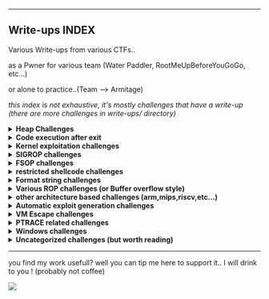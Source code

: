 ------

## Write-ups INDEX

Various Write-ups from various CTFs..

as a Pwner for various team (Water Paddler, RootMeUpBeforeYouGoGo, etc...)

or alone to practice..(Team --> Armitage)

*this index is not exhaustive, it's mostly challenges that have a write-up (there are more challenges in write-ups/ directory)*

<details>
  <summary><strong>Heap Challenges</strong></summary>

### libc 2.35

  - **0CTF TCTF 2022** --> babyheap
    * [write-up](https://github.com/nobodyisnobody/write-ups/tree/main/0CTF.TCTF.2022/pwn/babyheap)
    > *seccomp in place, heap overflow due to type confusion,  do chunk overlap for leak, then two tcache poisonning attacks*<br>
    > *code execution via forging dtor_list table in tls-storage, and erasing the random value at fs:0x30*<br>

  - **DiceCTF HOPE 2022** --> catastrophe
    * [write-up](https://github.com/nobodyisnobody/write-ups/tree/main/DiceCTF%40HOPE.2022/pwn/catastrophe)
    > *double free in fastbin, then overwrite libc strlen got entry with system() address*<br>
    > *code execution when calling puts() function (that calls strlen...)*<br>

### libc 2.34

  - **MetaCTF 2021** --> hookless
    * [write-up](https://github.com/nobodyisnobody/write-ups/tree/main/MetaCtf.2021/pwn/Hookless)
    > *double free in delete function,uaf in edit function (usable once),uaf in display() function too*<br>
    > *House of Botcake attack, we overwrite IO_2_1_stdout with environ address to leak stack address*<br>
    > *we write a ROP directly on stack to achieve code execution*<br>

### libc 2.32

  - **vsCTF 2022** --> EZorange
    * [write-up](https://github.com/nobodyisnobody/write-ups/tree/main/vsCTF.2022/pwn/ezorange)
    > *oob read/write in edit function, no free available, use same method than house of orange to free chunks*<br>
    > *we free two chunks, then do tcache poisonning with the oob, and overwrite __malloc_hook*<br>

### libc 2.31

  - **justCTF 2022** --> notes
    * [write-up](https://github.com/nobodyisnobody/write-ups/tree/main/justCTF.2022/pwn/notes)
    > *fastbin dup attack, then write to __free_hook*<br>

  - **idek CTF 2021** --> stacknotes
    * [write-up](https://github.com/nobodyisnobody/write-ups/tree/main/idekCTF.2021/pwn/stacknotes)
    > *malloca alloc chunk on stack depending on size,we forge a fake chunk on stack, do a house of spirit attack on it*<br>
    > *then alloc a chunk on stack with our ROP that overwrite return address*<br>

  - **Tamil CTF 2021** --> University
    * [write-up](https://github.com/nobodyisnobody/write-ups/tree/main/Tamil.CTF.2021/pwn/University.Pwn)
    > *overflow in edit because of strlen on a non-zero terminated string, will give us a read/write primitive*<br>
    > *we set tcache.count in tcache_perthread_struct to 7 , to make a chunk goes to unsorted, to have a libc address leak*<br>
    > *we edit tcache_entry of bloc of size 0x20 to __free_hook*<br>

  - **HSCTF 8 CTF 2021** --> House of sice
    * [write-up](https://github.com/nobodyisnobody/write-ups/tree/main/HSCTF.8.CTF.2021/House.of.Sice)
    > *double free vulnerability, using fastbin dup attack, then allocation on __free_hook*<br>

  - **DownUnder CTF 2021** --> DUCTF Note
    * [write-up](https://github.com/nobodyisnobody/write-ups/tree/main/DownUnderCTF.2021/pwn/DUCTFnote)
    > *int8 overflow in edit function, then write in tcache metadata, then allocation on __free_hook*<br>

  - **DigitalOverdose CTF 2021** --> flavor
    * [write-up](https://github.com/nobodyisnobody/write-ups/tree/main/DigitalOverdose.2021/pwn/flavor)
    > *double free vulnerability and uaf, then allocation on __free_hook*<br>

### libc 2.29

  - **GDG Algiers CTF 2022** --> Notes Keeper
    * [write-up](https://github.com/nobodyisnobody/write-ups/tree/main/GDG.Algiers.CTF.2022/pwn/Notes.keeper)
    > *use null byte overflow to make 0x118 chunk goes to tcache 0x20 size when freed*<br>
    > *the do fastbin dup attack, to finally overwrite __free_hook*<br>
    
### libc 2.27

  - **RaR CTF 2021** --> unintended
    * [write-up](https://github.com/nobodyisnobody/write-ups/tree/main/RaRCTF.2021/pwn/unintended)
    > *heap overflow because of strlen usage, then make overlapping chunk & tcache poisonning*<br>
    > *finally overwrite __free_hook*<br>

  - **IJCTF 2021** --> ezpez<br>
    * [write-up](https://github.com/nobodyisnobody/write-ups/tree/main/IJCTF.2021/pwn/ezpez)
    > *double free on tcache_head to have allocation in unsorted, leak libc, double free on stdin to modify filedescriptor and leak flag*<br>

  - **HSCTF 8 CTF 2021** --> Use after freedom
    * [write-up](https://github.com/nobodyisnobody/write-ups/tree/main/HSCTF.8.CTF.2021/use_after_freedom)
    > *unsorted bin attack, overwrite global_max_fast, then overwrite __free_hook*<br>

### libc 2.25
  - **Tamil CTF 2021*** --> Vuln Storage
    * [write-up](https://github.com/nobodyisnobody/write-ups/blob/main/Tamil.CTF.2021/pwn/Vuln.Storage/)

</details>

<details>
  <summary><strong>Code execution after exit</strong></summary>

  - **Imaginary CTF 2022** --> rope
    * [write-up](https://github.com/nobodyisnobody/write-ups/tree/main/imaginary.CTF.2022/pwn/rope)
    > *code execution via overwriting* `_rtld_global+3848` *, that is* `__rtld_lock_lock_recursive (GL(dl_load_lock))`<br>
    > *and pivoting in *`_rtld_global`* , via *`gets()`* and setcontext gadget* <br>

</details>

<details>
  <summary><strong>Kernel exploitation challenges</strong></summary>

  - **UTCTF 2022** --> bloat
    * [write-up](https://github.com/nobodyisnobody/write-ups/tree/main/UTCTF.2022/pwn/bloat)
    > *use write primitive in kernel module, to overwrite modprobe_path*<br>

  - **FCSC 2023** --> ktruc
    * [write-up](https://github.com/nobodyisnobody/write-ups/tree/main/FCSC.2023/pwn/ktruc)
    > *kernel exploitation on recent ubuntu 5.19 kernel, use write primitive in kernel module, to overwrite modprobe_path*<br>

</details>

</details>

<details>
  <summary><strong>SIGROP challenges</strong></summary>

  - **Tamil CTF 2021** --> Insecure system
    * [write-up](https://github.com/nobodyisnobody/write-ups/tree/main/Tamil.CTF.2021/pwn/Insecure.System)
    > *ROP & sigrop*<br>

  - **Tamil CTF 2021** --> Stress Rope
    * [write-up](https://github.com/nobodyisnobody/write-ups/tree/main/Tamil.CTF.2021/pwn/Stress.Rope)
    > *small echo server in assembly, very few gadgets --> ROP & sigrop*<br>

  - **PBjar CTF 2021** --> Imdeghost
    * [write-up](https://github.com/nobodyisnobody/write-ups/tree/main/PBjar.CTF.2021/pwn/Imdeghost)
    > *restricted shellcode, resolved via connect back flag exfiltration done in sigrop*<br>
    

</details>

<details>
  <summary><strong>FSOP challenges</strong></summary>

  - **SECCON CTF 2022 Quals** --> Baby file
    * [write-up](https://github.com/nobodyisnobody/write-ups/blob/main/SECCON.CTF.2022.Quals/pwn/babyfile/)
    > *libc-2.31 based fsop exploitation, _wide_data is NULL and non reachable, we populate pointers first*<br>
    > *then leak libc & random value at fs:0x30, we forge onegagdet mangled address and have code execution via _cookie_write*<br>

  - **Hack.lu CTF 2022** --> byor
    * [write-up](https://github.com/nobodyisnobody/write-ups/tree/main/Hack.lu.CTF.2022/pwn/byor)
    > *libc-2.35 based fsop exploitation, _wide_data points on NULL chunk, we can overwrite stdout*<br>
    > *code execution via _IO_wfile_underflow , we execute system('/bin/sh'),  new standard for FSOP*<br>

  - **FCSC 2022** --> RPG
    * [write-up](https://github.com/nobodyisnobody/write-ups/tree/main/FCSC.2022/pwn/RPG)
    > *heap overflow in FILE structure, then we use FSOP read/write to overwrite __free_hook*<br>
    

</details>

<details>
  <summary><strong>restricted shellcode challenges</strong></summary>

  - **Redpwn CTF 2021** --> gelcode-2
    * [write-up](https://github.com/nobodyisnobody/write-ups/tree/main/RedpwnCTF.2021/pwn/gelcode-2)
    > *shellcode with only opcodes from 0 to 5, and a seccomp that force open/read/write shellcode*<br>

  - **MetaCTF 2021** --> sequential shellcode
    * [write-up](https://github.com/nobodyisnobody/write-ups/tree/main/MetaCtf.2021/pwn/Sequential.Shellcode)
    > *shellcode where every byte must be bigger then the preceding one*<br>

  - **Maple CTF 2022** --> EBCSIC
    * [write-up](https://github.com/nobodyisnobody/write-ups/tree/main/MapleCTF.2022/pwn/EBCSIC)
    > *shellcode alphanumeric but restricted to cp037 charset*<br>

  - **FCSC 2022** --> palindrome
    * [write-up](https://github.com/nobodyisnobody/write-ups/tree/main/FCSC.2022/pwn/Palindrome)
    > *need to write a palindrome shellcode, that can be read and executed in two direction*<br>

  - **Aero CTF 2021** --> Shell Master 2
    * [write-up](https://github.com/nobodyisnobody/write-ups/tree/main/Aero.CTF.2021/Shell.Master.2)
    > *run and execute 16byte alphanumeric shellcodes*<br>

  - **idek CTF 2021** --> Guardians of the Galaxy
    * [write-up](https://github.com/nobodyisnobody/write-ups/tree/main/idekCTF.2021/pwn/Guardians.of.the.Galaxy)
    > *shellcode that finds an previously left opened filedescriptor to escape chroot*<br>

  - **KITCTFCTF 2022** --> movsh
    * [write-up](https://github.com/nobodyisnobody/write-ups/tree/main/KITCTFCTF.2022/pwn/movsh)
    > *shellcode composed only of mov and 2 syscalls only, with seccomp that only allow open,read,write,exit syscalls*<br>

  - **FCSC 2023** --> keskidi
    * [write-up](https://github.com/nobodyisnobody/write-ups/tree/main/FCSC.2023/pwn/keskidi)
    > *shellcode where a child leak parent accessible only flag.txt via a random temporary file modified by parent*<br>

</details>

<details>
  <summary><strong>Format string challenges</strong></summary>

  - **PBjar CTF 2021** --> wallstreet32
    * [write-up](https://github.com/nobodyisnobody/write-ups/tree/main/PBjar.CTF.2021/pwn/Wallstreet32)
    > *restricted format string with many format chars forbidden, use trick '%*\n' to get a leak (libc-2.31 based)*<br>

  - **MetaCTF 2021** --> Simple Format Returned
    * [write-up](https://github.com/nobodyisnobody/write-ups/tree/main/MetaCtf.2021/pwn/Simple.Format.Returned)
    > *well classical format string, need bruteforce*<br>

  - **Maple CTF 2022** --> printf
    * [write-up](https://github.com/nobodyisnobody/write-ups/tree/main/MapleCTF.2022/pwn/printf)
    > *well classical format string, need bruteforce*<br>

  - **Imaginary CTF 2021** --> inkaphobia
    * [write-up](https://github.com/nobodyisnobody/write-ups/tree/main/Imaginary.CTF.2021/pwn/inkaphobia)
    > *well classical format string, need bruteforce*<br>

  - **IJCTF 2021** --> baby sum
    * [write-up](https://github.com/nobodyisnobody/write-ups/tree/main/IJCTF.2021/pwn/baby-sum)
    > *simple format string*<br>

  - **FCSC 2022** --> Formatage
    * [write-up](https://github.com/nobodyisnobody/write-ups/tree/main/FCSC.2022/pwn/Formatage)
    > *well classical format string, need bruteforce*<br>

  - **DigitalOverdose CTF 2021** --> uncurved
    * [write-up](https://github.com/nobodyisnobody/write-ups/tree/main/DigitalOverdose.2021/pwn/uncurved)
    > *format string on heap with seccond that forbid execve, and bit a of bruteforce*<br>

  - **Asis CTF Quals 2022*** --> Baby Scan II
    * [write-up](https://github.com/nobodyisnobody/write-ups/tree/main/ASIS.CTF.Quals.2022/pwn/Baby.scan.II)
    > *abuse format string in snprintf to have a write anywhere primitive*<br>
    > *then overwrite exit got entry with _start, then overwrite atoi with printf for leaks*<br>
    > *then overwrite atoi() with system() for code execution*<br>

  - **idekCTF 2022** --> relativity
    * [write-up](https://github.com/nobodyisnobody/write-ups/tree/main/idekCTF.2022/pwn/relativity)
    > *format string on heap with only two `%n` allowed, need bruteforce...only solve script *<br>

</details>

<details>
  <summary><strong>Various ROP challenges (or Buffer overflow style)</strong></summary>

  - **MetaCTF 2021** --> An Attempt Was Made
    * [write-up](https://github.com/nobodyisnobody/write-ups/tree/main/MetaCtf.2021/pwn/A.Attempt.Was.Made)
    > *restricted rop, execve forbidden, few gadgets (no libcsu_init gadget), use only add_gadget to forge gadgets*<br>

  - **Hayyim CTF 2021** --> warmup
    * [write-up](https://github.com/nobodyisnobody/write-ups/tree/main/Hayyim.CTF.2022/pwn/warmup)
    > *simple rop challenge*<br>

  - **Hayyim CTF 2021** --> cooldown
    * [write-up](https://github.com/nobodyisnobody/write-ups/tree/main/Hayyim.CTF.2022/pwn/cooldown)
    > *more restricted rop challenge*<br>

  - **Fword CTF 2021** --> blacklist revenge
    * [write-up](https://github.com/nobodyisnobody/write-ups/tree/main/Fword.CTF.2021/pwn/blacklist.revenge)
    > *seccomp in place to forbid execve, no stdout/stderr output, so a mix of ROP+connect back shellc<brode*<br>

  - **DefCamp CTF 2022** --> blindsight
    * [write-up](https://github.com/nobodyisnobody/write-ups/tree/main/DefCamp.CTF.2022/pwn/blindsight)
    > *blind remote ROP with no binaries given*<br>

  - **TamuCTF 2022** --> Rop Golf
    * [write-up](https://github.com/nobodyisnobody/write-ups/tree/main/TamuCTF.2022/pwn/Rop.Golf)
    > *restricted ROP with few gadgets*<br>

  - **SunshineCTF 2022** --> [RII] Magic the GatheRIIng
    * [write-up](https://github.com/nobodyisnobody/write-ups/tree/main/SunshineCTF.2022/pwn/Magic.the.GatheRIIng/)
    > *oob write on stack, leak, then onegadget..*<br>

</details>

<details>
  <summary><strong>other architecture based challenges (arm,mips,riscv,etc...)</strong></summary>

  - **LINE CTF 2022** --> simbox   (arm)
    * [write-up](https://github.com/nobodyisnobody/write-ups/tree/main/LINE.CTF.2022/pwn/simbox)
    > *ARM challenge based on gnu simulator 11.2 (with custom patch), we rop it, and dump flag*<br>

  - **JustCTF 2022** --> arm        (aarch64)
    * [write-up](https://github.com/nobodyisnobody/write-ups/tree/main/justCTF.2022/pwn/arm)
    > *simple aarch64 exploitation challenge*<br>

  - **HackIM CTF 2022** --> Typical ROP    (riscv)
    * [write-up](https://github.com/nobodyisnobody/write-ups/tree/main/nullcon.HackIM.2022/pwn/typical.ROP)
    > *simple riscv gets buffer overflow exploitation challenge*<br>

  - **UTCTF 2023** --> Bing Chilling    (loongarch64)
    * [write-up](https://github.com/nobodyisnobody/write-ups/tree/main/UTCTF.2023/pwn/Bing.Chilling)
    > *simple loongarch64 gets buffer overflow exploitation challenge*<br>

  - **Hack-A-Sat 4 Qualifiers 2023** --> Smash Babdy & Drop baby    (riscv32)
    * [write-up](https://github.com/nobodyisnobody/write-ups/tree/main/Hack-A-Sat.4.Qualifiers/pwn/)
    > *smash baby is a buffer overflow, and drop baby an overflow needed to be ROP, on riscv32*<br>

</details>

<details>
  <summary><strong>Automatic exploit generation challenges</strong></summary>

  - **Imaginary CTF 2021** --> speedrun
    * [write-up](https://github.com/nobodyisnobody/write-ups/tree/main/Imaginary.CTF.2021/pwn/speedrun)
    > *automatic generated exploit, gets buffer overflow type*<br>

  - **TamuCTF 2022** --> Quick Mafs
    * [write-up](https://github.com/nobodyisnobody/write-ups/tree/main/TamuCTF.2022/pwn/Quick.Mafs)
    > *5 automatic generated exploits to exploit *<br>

</details>

<details>
  <summary><strong>VM Escape challenges</strong></summary>

  - **Fword CTF 2021** --> Peaky and the brain
    * [write-up](https://github.com/nobodyisnobody/write-ups/tree/main/Fword.CTF.2021/pwn/peaky.and.the.brain)
    > *funny challenge, web application written in python, convert an image to brainfuck language, then execute brainfuck code*<br>
    > *oob write on stack in brainfuck interpreter, seccomp in place forbid execve, so open/read/write shellcode translated in brainfuck*<br>

  - **CyberSecurityRumble CTF 2022** --> riscv-jit
    * [write-up](https://github.com/nobodyisnobody/write-ups/tree/main/CyberSecurityRumble.CTF.2022/pwn/riscv-jit)
    > *escape from a riscv bson parser inside a riscv jit interpreter to a riscv shellcode,*<br>
    > *then escape from a riscv just in time interpreter via a oob write in rwx zone, and execute x86 shellcode*<br>

  - **CyberSecurityRumble CTF 2020** --> bflol
    * [write-up](https://github.com/nobodyisnobody/write-ups/tree/main/CyberSecurityRumble.CTF.2020/bflol)
    > *oob read/write in a brainfuck interpreter , we dump our leaks on stack*<br>
    > *then overwrite return address with a onegadget*<br>

  - **404 CTF 2022** --> Changement d'architecture II
    * [write-up](https://github.com/nobodyisnobody/write-ups/tree/main/ASIS.CTF.Quals.2022/pwn/Baby.scan.II)
    > *a sort of arm lite vm, oob read/write in registers access, that permit overwrite FILE structure*<br>
    > *then we get code execution via FSOP*<br>

  - **0CTF TCTF 2022** --> ezvm
    * [write-up](https://github.com/nobodyisnobody/write-ups/tree/main/0CTF.TCTF.2022/pwn/ezvm)
    > *escape a stack machine type of vm, via an oob write, we leak an address on heap via program logic trick*<br>
    > *then we get execution on exit, by forging a dtors_table in tls-storage and erasing random val at fs:0x30*<br>

  - **RCTF 2022** --> bfc
    * [write-up](https://github.com/nobodyisnobody/write-ups/tree/main/RCTF.2022/pwn/bfc)
    > *escape a brainfuck recompiler, via an oob read/write underflow on heap, then do heap exploitation via brainfuck (crazy)*<br>
    > *then we get code execution by overwriting libc GOT entries of strlen and memcpy, and causing a malloc error*<br>
    > *the malloc error will launch __libc_message() function that will call strlen and memcpy*<br>

  - **UTCTF 2023** --> UTCTF Sandbox
    * [write-up](https://github.com/nobodyisnobody/write-ups/tree/main/UTCTF.2023/pwn/UTCTF.Sandbox/)
    > *escape a unicorn sandbox, via vulnerabilities in syscall emulation*<br>
    > *we exploit first program running in guest, to get code execution via ROP*<br>
    > *then we exploit syscall emulation vulnerabilities in host loader, to leak host addresses, and execute an execve syscall*<br>

</details>

<details>
  <summary><strong>PTRACE related challenges</strong></summary>

  - **Balsn CTF 2022** --> Asian Parents
    * [write-up](https://github.com/nobodyisnobody/write-ups/tree/main/Balsn.CTF.2022/pwn/Asian.Parents)
    > *interesting challenge where a parent process trace a child process to filter his syscalls via `ptrace`*<br>

  - **NahamCon EU CTF 2022** --> Limited resources
    * [write-up](https://github.com/nobodyisnobody/write-ups/tree/main/NahamCon.EU.CTF.2022/pwn/limited_resources)
    > *challenge where a parent process trace a child process to modify his code via `PTRACE_POKEDATA`*<br>
    > *and like this, escape of the restricted seccomp to dump the flag via child*<br>

</details>

<details>
  <summary><strong>Windows challenges</strong></summary>

  - **INTENT CTF 2022** --> PwnMe
    * [write-up](https://github.com/nobodyisnobody/write-ups/tree/main/INTENT.CTF.2022/pwn/PwnME)
    > *simple buffer overflow, we do a little ROP that makes stack executable via a call to `VirtualProtect()`*<br>
    > *then we jump to a simple windows shellcode that calls cmd.exe*<br>

</details>

<details>
  <summary><strong>Uncategorized challenges (but worth reading)</strong></summary>

  - **Google CTF Quals 2022** --> FixedASLR
    * [write-up](https://github.com/nobodyisnobody/write-ups/tree/main/Google.CTF.2022/pwn/FixedASLR)
    > *great challenge, attack on LFSR based with a known output, to calculate canary (generated by the LFSR)*<br>
    > *use a ROP and a SIGROP for shell execution*<br>

  - **FCSC 2022** --> httpd
    * [write-up](https://github.com/nobodyisnobody/write-ups/tree/main/FCSC.2022/pwn/httpd)
    > *interesting challenge, exploitation of syslog() format string vuln by child process, that exploit the parent process*<br>
    > *child process http authentification has a buffer overflow in base64 decoding to a fixed buffer on stack*<br>

  - **FCSC 2022** --> deflation
    * [write-up](https://github.com/nobodyisnobody/write-ups/tree/main/FCSC.2022/pwn/Deflation)
    > *buffer overflow when decompressing zlib compressed data, then restricted ROP*<br>

  - **Balsn CTF 2021** --> orxw
    * [write-up](https://github.com/nobodyisnobody/write-ups/tree/main/Balsn.CTF.2021/pwn/orxw)
    > *interesting challenge where a parent can only write, and a child process can only open and read*<br>
    > *stdin,stdout,stderr are closed, so we use time to extract flag content by testing each char, and blocking when right guess*<br>

  - **RealWorld CTF 2022** --> Shellfind
    * [quick write-up](https://github.com/nobodyisnobody/write-ups/tree/main/RealWorldCTF.2022/pwn/Shellfind)
    > *exploiting a 0 day in a DLINK DCS-960L camera, via a buffer overflow in an udp service*<br>

</details>

---

you find my work usefull? well you can tip me here to support it.. I will drink to you ! (probably not coffee) 

<a href="https://www.buymeacoffee.com/nobodyisnobody"><img src="https://img.buymeacoffee.com/button-api/?text=Buy me a beer amigo&emoji=🍺&slug=nobodyisnobody&button_colour=5F7FFF&font_colour=ffffff&font_family=Cookie&outline_colour=000000&coffee_colour=FFDD00" /></a>
